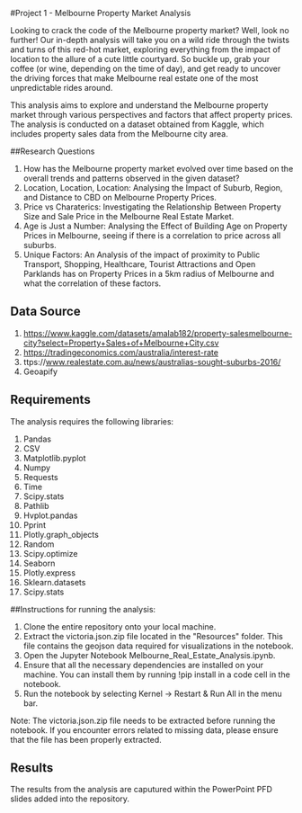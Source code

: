 #Project 1 - Melbourne Property Market Analysis

Looking to crack the code of the Melbourne property market? Well, look no further! Our in-depth analysis will take you on a wild ride through the twists and turns of this red-hot market, exploring everything from the impact of location to the allure of a cute little courtyard. So buckle up, grab your coffee (or wine, depending on the time of day), and get ready to uncover the driving forces that make Melbourne real estate one of the most unpredictable rides around.

This analysis aims to explore and understand the Melbourne property market through various perspectives and factors that affect property prices. The analysis is conducted on a dataset obtained from Kaggle, which includes property sales data from the Melbourne city area.

##Research Questions
1) How has the Melbourne property market evolved over time based on the overall trends and patterns observed in the given dataset?
2) Location, Location, Location: Analysing the Impact of Suburb, Region, and Distance to CBD on Melbourne Property Prices.
3) Price vs Charaterics: Investigating the Relationship Between Property Size and Sale Price in the Melbourne Real Estate Market.
4) Age is Just a Number: Analysing the Effect of Building Age on Property Prices in Melbourne, seeing if there is a correlation to price across all suburbs.
5) Unique Factors: An Analysis of the impact of proximity to Public Transport, Shopping, Healthcare, Tourist Attractions and Open Parklands has on Property Prices in a 5km radius of Melbourne and what the correlation of these factors.

## Data Source
1) https://www.kaggle.com/datasets/amalab182/property-salesmelbourne-city?select=Property+Sales+of+Melbourne+City.csv
2) https://tradingeconomics.com/australia/interest-rate
3) ttps://www.realestate.com.au/news/australias-sought-suburbs-2016/
4) Geoapify

## Requirements
The analysis requires the following libraries:
1) Pandas
2) CSV
3) Matplotlib.pyplot
4) Numpy
5) Requests
6) Time
7) Scipy.stats
8) Pathlib
9) Hvplot.pandas
10) Pprint
11) Plotly.graph_objects
12) Random
13) Scipy.optimize
14) Seaborn
15) Plotly.express
16) Sklearn.datasets
17) Scipy.stats

##Instructions for running the analysis:

1) Clone the entire repository onto your local machine.
2) Extract the victoria.json.zip file located in the "Resources" folder. This file contains the geojson data required for visualizations in the notebook.
3) Open the Jupyter Notebook Melbourne_Real_Estate_Analysis.ipynb.
4) Ensure that all the necessary dependencies are installed on your machine. You can install them by running !pip install <library> in a code cell in the notebook.
5) Run the notebook by selecting Kernel -> Restart & Run All in the menu bar.

Note: The victoria.json.zip file needs to be extracted before running the notebook. If you encounter errors related to missing data, please ensure that the file has been properly extracted.

## Results
The results from the analysis are caputured within the PowerPoint PFD slides added into the repository.



